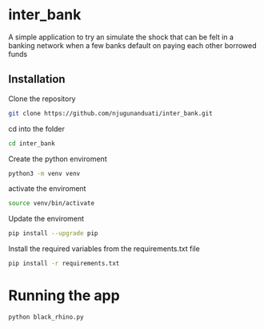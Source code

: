 # inter_bank

A simple application to try an simulate the shock that can be felt in a banking network when a few banks default on paying each other borrowed funds 

## Installation
Clone the repository
```bash
git clone https://github.com/njugunanduati/inter_bank.git
```

cd into the folder
```bash
cd inter_bank
```

Create the python enviroment 
```bash
python3 -m venv venv
```

activate the enviroment
 ```bash
source venv/bin/activate
```
Update the enviroment
```bash
pip install --upgrade pip
```
Install the required variables from the requirements.txt file 

```bash
pip install -r requirements.txt
```

# Running the app

```bash
python black_rhino.py
```



